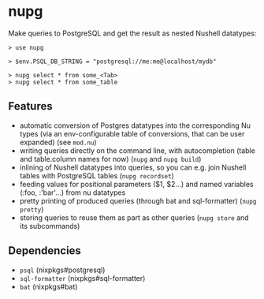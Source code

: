 # nupg

Make queries to PostgreSQL and get the result as nested Nushell datatypes:

```nushell
> use nupg

> $env.PSQL_DB_STRING = "postgresql://me:me@localhost/mydb"

> nupg select * from some_<Tab>
> nupg select * from some_table
```

## Features

- automatic conversion of Postgres datatypes into the corresponding Nu types (via an env-configurable table of conversions, that can be user expanded) (see `mod.nu`)
- writing queries directly on the command line, with autocompletion (table and table.column names for now) (`nupg` and `nupg build`)
- inlining of Nushell datatypes into queries, so you can e.g. join Nushell tables with PostgreSQL tables (`nupg recordset`)
- feeding values for positional parameters ($1, $2...) and
  named variables (:foo, :'bar'...) from nu datatypes
- pretty printing of produced queries (through bat and sql-formatter) (`nupg pretty`)
- storing queries to reuse them as part as other queries (`nupg store` and its subcommands)

## Dependencies

- `psql` (nixpkgs#postgresql)
- `sql-formatter` (nixpkgs#sql-formatter)
- `bat` (nixpkgs#bat)
